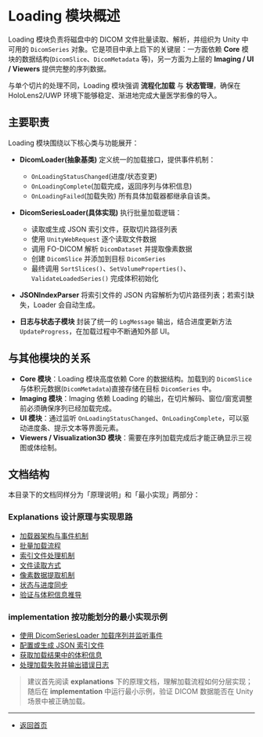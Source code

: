 # Loading 模块概述

Loading 模块负责将磁盘中的 DICOM 文件批量读取、解析，并组织为 Unity 中可用的 `DicomSeries` 对象。它是项目中承上启下的关键层：一方面依赖 **Core** 模块的数据结构(`DicomSlice`、`DicomMetadata` 等)，另一方面为上层的 **Imaging / UI / Viewers** 提供完整的序列数据。

与单个切片的处理不同，Loading 模块强调 **流程化加载** 与 **状态管理**，确保在 HoloLens2/UWP 环境下能够稳定、渐进地完成大量医学影像的导入。

## 主要职责

Loading 模块围绕以下核心类与功能展开：

* **DicomLoader(抽象基类)**
  定义统一的加载接口，提供事件机制：

  * `OnLoadingStatusChanged`(进度/状态变更)
  * `OnLoadingComplete`(加载完成，返回序列与体积信息)
  * `OnLoadingFailed`(加载失败)
    所有具体加载器都继承自该类。

* **DicomSeriesLoader(具体实现)**
  执行批量加载逻辑：

  * 读取或生成 JSON 索引文件，获取切片路径列表
  * 使用 `UnityWebRequest` 逐个读取文件数据
  * 调用 FO-DICOM 解析 `DicomDataset` 并提取像素数据
  * 创建 `DicomSlice` 并添加到目标 `DicomSeries`
  * 最终调用 `SortSlices()`、`SetVolumeProperties()`、`ValidateLoadedSeries()` 完成体积初始化

* **JSONIndexParser**
  将索引文件的 JSON 内容解析为切片路径列表；若索引缺失，Loader 会自动生成。

* **日志与状态子模块**
  封装了统一的 `LogMessage` 输出，结合进度更新方法 `UpdateProgress`，在加载过程中不断通知外部 UI。

## 与其他模块的关系

* **Core 模块**：Loading 模块高度依赖 Core 的数据结构。加载到的 `DicomSlice` 与体积元数据(`DicomMetadata`)直接存储在目标 `DicomSeries` 中。
* **Imaging 模块**：Imaging 依赖 Loading 的输出，在切片解码、窗位/窗宽调整前必须确保序列已经加载完成。
* **UI 模块**：通过监听 `OnLoadingStatusChanged`、`OnLoadingComplete`，可以驱动进度条、提示文本等界面元素。
* **Viewers / Visualization3D 模块**：需要在序列加载完成后才能正确显示三视图或体绘制。

## 文档结构

本目录下的文档同样分为「原理说明」和「最小实现」两部分：

### Explanations 设计原理与实现思路

* [加载器架构与事件机制](./explanations/loading/01_loader_architecture.html)
* [批量加载流程](./explanations/loading/02_series_loader_flow.html)
* [索引文件处理机制](./explanations/loading/03_index_file.html)
* [文件读取方式](./explanations/loading/04_file_reading.html)
* [像素数据提取机制](./explanations/loading/05_pixel_data.html)
* [状态与进度同步](./explanations/loading/06_progress_update.html)
* [验证与体积信息推导](./explanations/loading/07_volume_validation.html)

### implementation 按功能划分的最小实现示例

* [使用 DicomSeriesLoader 加载序列并监听事件](./implementation/loading/01_use_seriesloader.html)
* [配置或生成 JSON 索引文件](./implementation/loading/02_configure_index.html)
* [获取加载结果中的体积信息](./implementation/loading/03_get_volume_info.html)
* [处理加载失败并输出错误日志](./implementation/loading/04_handle_errors.html)

>建议首先阅读 **explanations** 下的原理文档，理解加载流程如何分层实现；随后在 **implementation** 中运行最小示例，验证 DICOM 数据能否在 Unity 场景中被正确加载。
---
* [返回首页](../README.md)